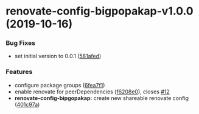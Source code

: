# renovate-config-bigpopakap-v1.0.0 (2019-10-16)


### Bug Fixes

* set initial version to 0.0.1 ([581afed](https://github.com/bigpopakap/linting-config/commit/581afed0171d5ac52c15f5b4439eebd5d9afea99))


### Features

* configure package groups ([6fea7f1](https://github.com/bigpopakap/linting-config/commit/6fea7f17d74217dc7f104ab3d71973e1ccf00ac0))
* enable renovate for peerDependencies ([f6208e0](https://github.com/bigpopakap/linting-config/commit/f6208e0d03e691154e7d5c11c9903dd829777c4a)), closes [#12](https://github.com/bigpopakap/linting-config/issues/12)
* **renovate-config-bipgopakap:** create new shareable renovate config ([401c97a](https://github.com/bigpopakap/linting-config/commit/401c97aabaf4062df83663eb071fef5e4b043b53))
